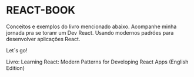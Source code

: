 # REACT-BOOK

Conceitos e exemplos do livro mencionado abaixo. Acompanhe minha jornada pra se toranr um Dev React. 
Usando modernos padróes para desenvolver aplicações React. 

Let´s go! 

Livro: Learning React: Modern Patterns for Developing React Apps (English Edition)
